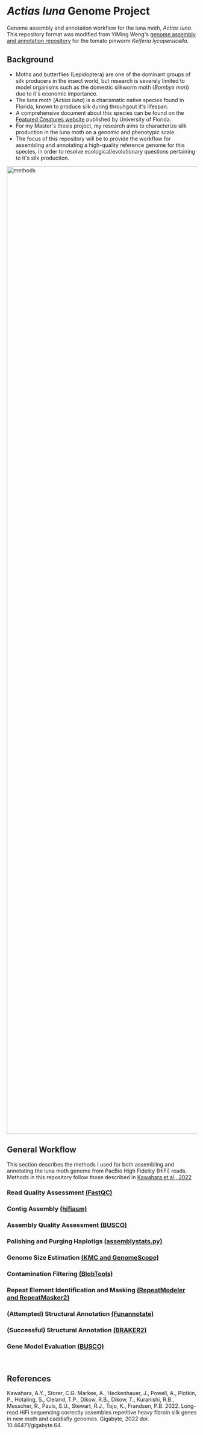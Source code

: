 # _Actias luna_ Genome Project
Genome assembly and annotation workflow for the luna moth, _Actias luna_. This repository format was modified from YiMing Weng's [genome assembly and annotation repository](https://github.com/yimingweng/Kely_genome_project) for the tomato pinworm _Keiferia lycopersicella_.

## Background
- Moths and butterflies (Lepidoptera) are one of the dominant groups of silk producers in the insect world, but research is severely limited to model organisms such as the domestic silkworm moth (_Bombyx mori_) due to it's economic importance.
- The luna moth (_Actias luna_) is a charismatic native species found in Florida, known to produce silk during throuhgout it's lifespan.
- A comprehensive document about this species can be found on the [Featured Creatures website](https://entnemdept.ufl.edu/creatures/misc/moths/luna_moth.htm) published by University of Florida.
- For my Master's thesis project, my research aims to characterize silk production in the luna moth on a genomic and phenotypic scale. 
- The focus of this repository will be to provide the workflow for assembling and annotating a high-quality reference genome for this species, in order to resolve ecological/evolutionary questions pertaining to it's silk production.
<img width="2560" alt="methods" src="https://user-images.githubusercontent.com/56971761/190717558-06e504b8-9414-42d0-a1ba-eb2ffab90cc9.png">

<br />

## General Workflow
This section describes the methods I used for both assembling and annotating the luna moth genome from PacBio High Fidelity (HiFi) reads. Methods in this repository follow those described in [Kawahara et al., 2022](https://gigabytejournal.com/articles/64)

### Read Quality Assessment [(FastQC)](https://github.com/amandamarkee/actias-luna-genome/blob/main/assembly-notes-ACTIVE.md#09192022-raw-read-quality-assessment-with-fastqc)

### Contig Assembly [(hifiasm)](https://github.com/amandamarkee/actias-luna-genome/blob/main/assembly-notes-ACTIVE.md#09192022-genome-assembly-with-hifiasm)

### Assembly Quality Assessment [(BUSCO)](https://github.com/amandamarkee/actias-luna-genome/blob/main/assembly-notes-ACTIVE.md#10032022-genome-completeness-with-busco)

### Polishing and Purging Haplotigs [(assemblystats.py)](https://github.com/amandamarkee/actias-luna-genome/blob/main/assembly-notes-ACTIVE.md#10032022-genome-assembly-quality-assessment-with-assemblystatspy)

### Genome Size Estimation [(KMC and GenomeScope)](https://github.com/amandamarkee/actias-luna-genome/blob/main/assembly-notes-ACTIVE.md#10032022-genome-size-estimation-kmer-with-kmc-and-genomescope)

### Contamination Filtering [(BlobTools)](https://github.com/amandamarkee/actias-luna-genome/blob/main/assembly-notes-ACTIVE.md#10042022-contaminaiton-filtering-with-blobtools)

### Repeat Element Identification and Masking [(RepeatModeler and RepeatMasker2)](https://github.com/amandamarkee/actias-luna-genome/blob/main/annotation-notes-ACTIVE.md#1092022-annotation--repeatmodeler2)

### (Attempted) Structural Annotation [(Funannotate)](https://github.com/amandamarkee/actias-luna-genome/blob/main/annotation-notes-ACTIVE.md#1252022-feature-annotation--building-the-gene-model-in-funannotate)

### (Successful) Structural Annotation [(BRAKER2)](https://github.com/amandamarkee/actias-luna-genome/blob/main/annotation-notes-ACTIVE.md#1162023-feature-annotation--building-the-gene-model-in-braker2)

### Gene Model Evaluation [(BUSCO)](https://github.com/amandamarkee/actias-luna-genome/blob/main/annotation-notes-ACTIVE.md#evaluate-gene-models-produced-by-braker2)


<br />

## References

Kawahara, A.Y., Storer, C.G. Markee, A., Heckenhauer, J., Powell, A., Plotkin, P., Hotaling, S., Cleland, T.P., Dikow, R.B., Dikow, T., Kuranishi, R.B., Messcher, R., Pauls, S.U., Stewart, R.J., Tojo, K., Frandsen, P.B. 2022. Long-read HiFi sequencing correctly assembles repetitive heavy fibroin silk genes in new moth and caddisfly genomes. Gigabyte, 2022 doi: 10.46471/gigabyte.64.
